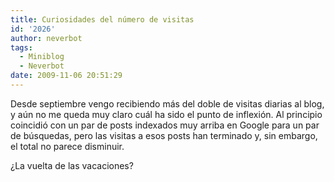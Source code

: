 ```yaml
---
title: Curiosidades del número de visitas
id: '2026'
author: neverbot
tags:
  - Miniblog
  - Neverbot
date: 2009-11-06 20:51:29
---
```


Desde septiembre vengo recibiendo más del doble de visitas diarias al blog, y aún no me queda muy claro cuál ha sido el punto de inflexión. Al principio coincidió con un par de posts indexados muy arriba en Google para un par de búsquedas, pero las visitas a esos posts han terminado y, sin embargo, el total no parece disminuir.

¿La vuelta de las vacaciones?